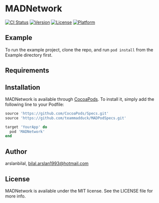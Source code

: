 # MADNetwork

[![CI Status](https://img.shields.io/travis/arslanbilal/MADNetwork.svg?style=flat)](https://travis-ci.org/arslanbilal/MADNetwork)
[![Version](https://img.shields.io/cocoapods/v/MADNetwork.svg?style=flat)](https://github.com/teammadduck/MADNetwork)
[![License](https://img.shields.io/cocoapods/l/MADNetwork.svg?style=flat)](https://github.com/teammadduck/MADNetwork)
[![Platform](https://img.shields.io/cocoapods/p/MADNetwork.svg?style=flat)](https://github.com/teammadduck/MADNetwork)

## Example

To run the example project, clone the repo, and run `pod install` from the Example directory first.

## Requirements

## Installation

MADNetwork is available through [CocoaPods](https://cocoapods.org). To install
it, simply add the following line to your Podfile:

```ruby
source 'https://github.com/CocoaPods/Specs.git'
source 'https://github.com/teammadduck/MADPodSpecs.git'

target 'YourApp' do
  pod 'MADNetwork'
end
```

## Author

arslanbilal, bilal.arslan1993@hotmail.com

## License

MADNetwork is available under the MIT license. See the LICENSE file for more info.
